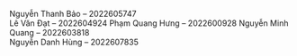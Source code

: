 Nguyễn Thanh Bảo – 2022605747	
Lê Văn Đạt – 2022604924	
Phạm Quang Hưng – 2022600928 
Nguyễn Minh Quang – 2022603818   
Nguyễn Danh Hùng – 2022607835 
